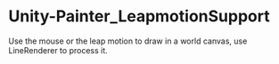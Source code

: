 # Unity-Painter_LeapmotionSupport
Use the mouse or the leap motion to draw in a world canvas, use LineRenderer to process it.
